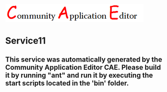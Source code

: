 ![CAE](https://github.com/PhilCAEOrg2/microservice-98/blob/master/img/logo.png)  

Service11
===================


This service was automatically generated by the Community Application Editor CAE. Please build it by running "ant" and run it by executing the start scripts located in the 'bin' folder.
---------------
